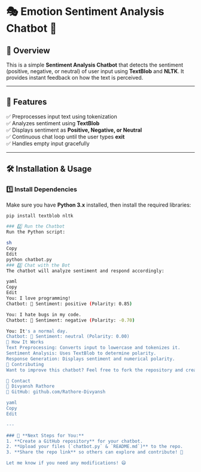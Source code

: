 # 🎭 Emotion Sentiment Analysis Chatbot 🤖

## 📌 Overview
This is a simple **Sentiment Analysis Chatbot** that detects the sentiment (positive, negative, or neutral) of user input using **TextBlob** and **NLTK**. It provides instant feedback on how the text is perceived.

---

## 🚀 Features
✅ Preprocesses input text using tokenization  
✅ Analyzes sentiment using **TextBlob**  
✅ Displays sentiment as **Positive, Negative, or Neutral**  
✅ Continuous chat loop until the user types **exit**  
✅ Handles empty input gracefully  

---

## 🛠️ Installation & Usage
### 1️⃣ Install Dependencies
Make sure you have **Python 3.x** installed, then install the required libraries:
```sh
pip install textblob nltk

### 2️⃣ Run the Chatbot
Run the Python script:

sh
Copy
Edit
python chatbot.py
### 3️⃣ Chat with the Bot
The chatbot will analyze sentiment and respond accordingly:

yaml
Copy
Edit
You: I love programming!
Chatbot: 📝 Sentiment: positive (Polarity: 0.85)

You: I hate bugs in my code.
Chatbot: 📝 Sentiment: negative (Polarity: -0.70)

You: It's a normal day.
Chatbot: 📝 Sentiment: neutral (Polarity: 0.00)
📜 How It Works
Text Preprocessing: Converts input to lowercase and tokenizes it.
Sentiment Analysis: Uses TextBlob to determine polarity.
Response Generation: Displays sentiment and numerical polarity.
🤝 Contributing
Want to improve this chatbot? Feel free to fork the repository and create a pull request! 🚀

📧 Contact
📩 Divyansh Rathore
🔗 GitHub: github.com/Rathore-Divyansh

yaml
Copy
Edit

---

### 🎯 **Next Steps for You:**
1. **Create a GitHub repository** for your chatbot.
2. **Upload your files (`chatbot.py` & `README.md`)** to the repo.
3. **Share the repo link** so others can explore and contribute! 🚀

Let me know if you need any modifications! 😃
